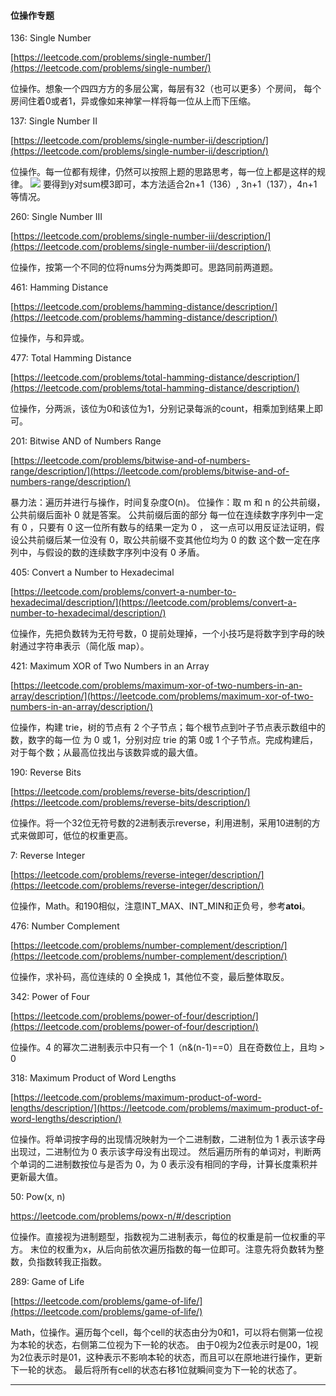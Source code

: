 #### 位操作专题

136: Single Number

[https://leetcode.com/problems/single-number/](https://leetcode.com/problems/single-number/)

位操作。想象一个四四方方的多层公寓，每层有32（也可以更多）个房间，
每个房间住着0或者1，异或像如来神掌一样将每一位从上而下压缩。


137: Single Number II

[https://leetcode.com/problems/single-number-ii/description/](https://leetcode.com/problems/single-number-ii/description/)

位操作。每一位都有规律，仍然可以按照上题的思路思考，每一位上都是这样的规律。
![](http://latex.codecogs.com/gif.latex?{sum=x_1*3+x_2*3+...+x_{n-1}*3+y})
要得到y对sum模3即可，本方法适合2n+1（136）, 3n+1（137），4n+1 等情况。

260: Single Number III

[https://leetcode.com/problems/single-number-iii/description/](https://leetcode.com/problems/single-number-iii/description/)

位操作，按第一个不同的位将nums分为两类即可。思路同前两道题。

461: Hamming Distance

[https://leetcode.com/problems/hamming-distance/description/](https://leetcode.com/problems/hamming-distance/description/)

位操作，与和异或。

477: Total Hamming Distance

[https://leetcode.com/problems/total-hamming-distance/description/](https://leetcode.com/problems/total-hamming-distance/description/)

位操作，分两派，该位为0和该位为1，分别记录每派的count，相乘加到结果上即可。

201: Bitwise AND of Numbers Range

[https://leetcode.com/problems/bitwise-and-of-numbers-range/description/](https://leetcode.com/problems/bitwise-and-of-numbers-range/description/)

暴力法：遍历并进行与操作，时间复杂度O(n)。
位操作：取 m 和 n 的公共前缀，公共前缀后面补 0 就是答案。
公共前缀后面的部分 每一位在连续数字序列中一定有 0 ，只要有 0 这一位所有数与的结果一定为 0 ，
这一点可以用反证法证明，假设公共前缀后某一位没有 0，取公共前缀不变其他位均为 0 的数
这个数一定在序列中，与假设的数的连续数字序列中没有 0 矛盾。

405: Convert a Number to Hexadecimal

[https://leetcode.com/problems/convert-a-number-to-hexadecimal/description/](https://leetcode.com/problems/convert-a-number-to-hexadecimal/description/)

位操作，先把负数转为无符号数，0 提前处理掉，一个小技巧是将数字到字母的映射通过字符串表示（简化版 map）。

421: Maximum XOR of Two Numbers in an Array

[https://leetcode.com/problems/maximum-xor-of-two-numbers-in-an-array/description/](https://leetcode.com/problems/maximum-xor-of-two-numbers-in-an-array/description/)

位操作，构建 trie，树的节点有 2 个子节点；每个根节点到叶子节点表示数组中的数，数字的每一位
为 0 或 1，分别对应 trie 的第 0或 1 个子节点。完成构建后，对于每个数；从最高位找出与该数异或的最大值。

190: Reverse Bits

[https://leetcode.com/problems/reverse-bits/description/](https://leetcode.com/problems/reverse-bits/description/)

位操作。将一个32位无符号数的2进制表示reverse，利用进制，采用10进制的方式来做即可，低位的权重更高。

7: Reverse Integer

[https://leetcode.com/problems/reverse-integer/description/](https://leetcode.com/problems/reverse-integer/description/)

位操作，Math。和190相似，注意INT\_MAX、INT\_MIN和正负号，参考**atoi**。

476: Number Complement

[https://leetcode.com/problems/number-complement/description/](https://leetcode.com/problems/number-complement/description/)

位操作，求补码，高位连续的 0 全换成 1，其他位不变，最后整体取反。

342: Power of Four

[https://leetcode.com/problems/power-of-four/description/](https://leetcode.com/problems/power-of-four/description/)

位操作。4 的幂次二进制表示中只有一个 1（n&(n-1)==0）且在奇数位上，且均 > 0

318: Maximum Product of Word Lengths

[https://leetcode.com/problems/maximum-product-of-word-lengths/description/](https://leetcode.com/problems/maximum-product-of-word-lengths/description/)

位操作。将单词按字母的出现情况映射为一个二进制数，二进制位为 1 表示该字母出现过，二进制位为 0 表示该字母没有出现过。
然后遍历所有的单词对，判断两个单词的二进制数按位与是否为 0，为 0 表示没有相同的字母，计算长度乘积并更新最大值。

50: Pow(x, n)

https://leetcode.com/problems/powx-n/#/description

位操作。直接视为进制题型，指数视为二进制表示，每位的权重是前一位权重的平方。
末位的权重为x，从后向前依次遍历指数的每一位即可。注意先将负数转为整数，负指数转我正指数。

289: Game of Life

[https://leetcode.com/problems/game-of-life/](https://leetcode.com/problems/game-of-life/)

Math，位操作。遍历每个cell，每个cell的状态由分为0和1，可以将右侧第一位视为本轮的状态，右侧第二位视为下一轮的状态。
由于0视为2位表示时是00，1视为2位表示时是01，这种表示不影响本轮的状态，而且可以在原地进行操作，更新下一轮的状态。
最后将所有cell的状态右移1位就瞬间变为下一轮的状态了。

---
